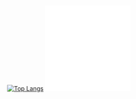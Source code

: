 

[![Top Langs](https://github-readme-stats.vercel.app/api/top-langs/?username=jorazon&layout=compact&bg_color=75,12261e,010409&title_color=ffffff&text_color=ffffff&border_color=1d572d&hide_border=false&include_all_commits=true&card_width=640&hide=dockerfile,batchfile,html,css,shell)](https://github.com/anuraghazra/github-readme-stats)
[<img src="cat.svg" width="200" height="200">](https://cattherapy.neocities.org)
<!--
[![Cat](./pixel-cat.gif)](cattherapy.neocities.org)
-->
<!--
[![willianrod's wakatime stats](https://github-readme-stats.vercel.app/api/wakatime?username=Jorazon&layout=compact&theme=synthwave&custom_title=WakaTime%207%20Days&hide_border=true)](https://github.com/anuraghazra/github-readme-stats))
-->
